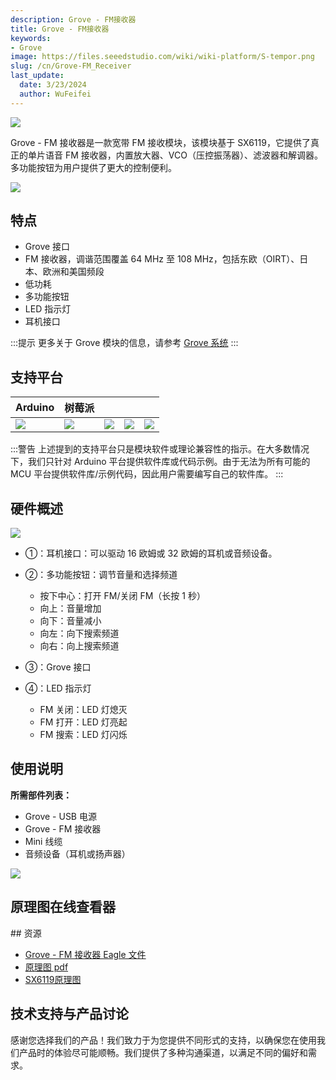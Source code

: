 ```yaml
---
description: Grove - FM接收器
title: Grove - FM接收器
keywords:
- Grove
image: https://files.seeedstudio.com/wiki/wiki-platform/S-tempor.png
slug: /cn/Grove-FM_Receiver
last_update:
  date: 3/23/2024
  author: WuFeifei
---
```

<!-- ---
name: Grove - FM Receiver
category: Sensor
bzurl: https://seeedstudio.com/Grove-FM-Receiver-p-1841.html
oldwikiname: Grove_-_FM_Receiver
prodimagename: Grove_FM_Receiver_Photo.jpg
bzprodimageurl: https://statics3.seeedstudio.com/images/product/Grove FM Receiver.jpg
surveyurl: https://www.research.net/r/Grove-FM_Receiver
sku: 107020005
tags: grove_digital, io_3v3, io_5v, plat_duino, plat_linkit, plat_pi, plat_bbg
--- -->

![](https://files.seeedstudio.com/wiki/Grove-FM_Receiver/img/Grove_FM_Receiver_Photo.jpg)

Grove - FM 接收器是一款宽带 FM 接收模块，该模块基于 SX6119，它提供了真正的单片语音 FM 接收器，内置放大器、VCO（压控振荡器）、滤波器和解调器。多功能按钮为用户提供了更大的控制便利。

[![](https://files.seeedstudio.com/wiki/common/Get_One_Now_Banner.png)](https://www.seeedstudio.com/Grove-FM-Receiver-p-1841.html)

## 特点

- Grove 接口
- FM 接收器，调谐范围覆盖 64 MHz 至 108 MHz，包括东欧（OIRT）、日本、欧洲和美国频段
- 低功耗
- 多功能按钮
- LED 指示灯
- 耳机接口

:::提示
更多关于 Grove 模块的信息，请参考 [Grove 系统](https://wiki.seeedstudio.com/Grove_System/)
:::

## 支持平台

| Arduino                                                      | 树莓派                                                       |                                                              |                                                              |                                                              |
| ------------------------------------------------------------ | ------------------------------------------------------------ | ------------------------------------------------------------ | ------------------------------------------------------------ | ------------------------------------------------------------ |
| ![](https://files.seeedstudio.com/wiki/wiki_english/docs/images/arduino_logo.jpg) | ![](https://files.seeedstudio.com/wiki/wiki_english/docs/images/raspberry_pi_logo.jpg) | ![](https://files.seeedstudio.com/wiki/wiki_english/docs/images/bbg_logo.jpg) | ![](https://files.seeedstudio.com/wiki/wiki_english/docs/images/wio_logo_n.jpg) | ![](https://files.seeedstudio.com/wiki/wiki_english/docs/images/linkit_logo.jpg) |

:::警告
上述提到的支持平台只是模块软件或理论兼容性的指示。在大多数情况下，我们只针对 Arduino 平台提供软件库或代码示例。由于无法为所有可能的 MCU 平台提供软件库/示例代码，因此用户需要编写自己的软件库。
:::

## 硬件概述

![](https://files.seeedstudio.com/wiki/Grove-FM_Receiver/img/Grove-FM_v2.0_Top.jpg)

- ①：耳机接口：可以驱动 16 欧姆或 32 欧姆的耳机或音频设备。
- ②：多功能按钮：调节音量和选择频道

  - 按下中心：打开 FM/关闭 FM（长按 1 秒）
  - 向上：音量增加
  - 向下：音量减小
  - 向左：向下搜索频道
  - 向右：向上搜索频道

- ③：Grove 接口
- ④：LED 指示灯

  - FM 关闭：LED 灯熄灭
  - FM 打开：LED 灯亮起
  - FM 搜索：LED 灯闪烁

## 使用说明

**所需部件列表：**

- Grove - USB 电源
- Grove - FM 接收器
- Mini 线缆
- 音频设备（耳机或扬声器）

![](https://files.seeedstudio.com/wiki/Grove-FM_Receiver/img/Grove-FM_Receiver_Photo.jpg)

## 原理图在线查看器

<div className="altium-ecad-viewer" data-project-src="https://files.seeedstudio.com/wiki/Grove-FM_Receiver/res/Grove-FM_Receiver_v1.0_eagle.zip" style={{borderRadius: '0px 0px 4px 4px', height: 500, borderStyle: 'solid', borderWidth: 1, borderColor: 'rgb(241, 241, 241)', overflow: 'hidden', maxWidth: 1280, maxHeight: 700, boxSizing: 'border-box'}}>
</div>
## 资源

- [Grove - FM 接收器 Eagle 文件](https://files.seeedstudio.com/wiki/Grove-FM_Receiver/res/Grove-FM_Receiver_v1.0_eagle.zip)
- [原理图 pdf](https://files.seeedstudio.com/wiki/Grove-FM_Receiver/res/Grove-FM_Receiver_v1.0_sch_pdf.pdf)
- [SX6119原理图](https://files.seeedstudio.com/wiki/Grove-FM_Receiver/res/SX6119_收音IC_datasheet.pdf)

<!-- This Markdown file was created from https://www.seeedstudio.com/wiki/Grove_-_FM_Receiver -->

## 技术支持与产品讨论

感谢您选择我们的产品！我们致力于为您提供不同形式的支持，以确保您在使用我们产品时的体验尽可能顺畅。我们提供了多种沟通渠道，以满足不同的偏好和需求。

<div class="button_tech_support_container">
<a href="https://forum.seeedstudio.com/" class="button_forum"></a> 
<a href="https://www.seeedstudio.com/contacts" class="button_email"></a>
</div>

<div class="button_tech_support_container">
<a href="https://discord.gg/eWkprNDMU7" class="button_discord"></a> 
<a href="https://github.com/Seeed-Studio/wiki-documents/discussions/69" class="button_discussion"></a>
</div>
